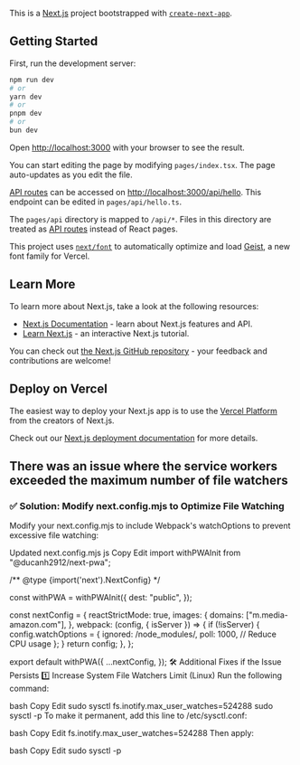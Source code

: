 This is a [Next.js](https://nextjs.org) project bootstrapped with [`create-next-app`](https://nextjs.org/docs/pages/api-reference/create-next-app).

## Getting Started

First, run the development server:

```bash
npm run dev
# or
yarn dev
# or
pnpm dev
# or
bun dev
```

Open [http://localhost:3000](http://localhost:3000) with your browser to see the result.

You can start editing the page by modifying `pages/index.tsx`. The page auto-updates as you edit the file.

[API routes](https://nextjs.org/docs/pages/building-your-application/routing/api-routes) can be accessed on [http://localhost:3000/api/hello](http://localhost:3000/api/hello). This endpoint can be edited in `pages/api/hello.ts`.

The `pages/api` directory is mapped to `/api/*`. Files in this directory are treated as [API routes](https://nextjs.org/docs/pages/building-your-application/routing/api-routes) instead of React pages.

This project uses [`next/font`](https://nextjs.org/docs/pages/building-your-application/optimizing/fonts) to automatically optimize and load [Geist](https://vercel.com/font), a new font family for Vercel.

## Learn More

To learn more about Next.js, take a look at the following resources:

- [Next.js Documentation](https://nextjs.org/docs) - learn about Next.js features and API.
- [Learn Next.js](https://nextjs.org/learn-pages-router) - an interactive Next.js tutorial.

You can check out [the Next.js GitHub repository](https://github.com/vercel/next.js) - your feedback and contributions are welcome!

## Deploy on Vercel

The easiest way to deploy your Next.js app is to use the [Vercel Platform](https://vercel.com/new?utm_medium=default-template&filter=next.js&utm_source=create-next-app&utm_campaign=create-next-app-readme) from the creators of Next.js.

Check out our [Next.js deployment documentation](https://nextjs.org/docs/pages/building-your-application/deploying) for more details.

## There was an issue where the service workers exceeded the maximum number of file watchers
### ✅ Solution: Modify next.config.mjs to Optimize File Watching
Modify your next.config.mjs to include Webpack's watchOptions to prevent excessive file watching:

Updated next.config.mjs
js
Copy
Edit
import withPWAInit from "@ducanh2912/next-pwa";

/** @type {import('next').NextConfig} */

const withPWA = withPWAInit({
  dest: "public",
});

const nextConfig = {
  reactStrictMode: true,
  images: {
    domains: ["m.media-amazon.com"],
  },
  webpack: (config, { isServer }) => {
    if (!isServer) {
      config.watchOptions = {
        ignored: /node_modules/,
        poll: 1000, // Reduce CPU usage
      };
    }
    return config;
  },
};

export default withPWA({
  ...nextConfig,
});
🛠️ Additional Fixes if the Issue Persists
1️⃣ Increase System File Watchers Limit (Linux)
Run the following command:

bash
Copy
Edit
sudo sysctl fs.inotify.max_user_watches=524288
sudo sysctl -p
To make it permanent, add this line to /etc/sysctl.conf:

bash
Copy
Edit
fs.inotify.max_user_watches=524288
Then apply:

bash
Copy
Edit
sudo sysctl -p